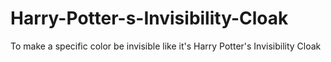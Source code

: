 # Harry-Potter-s-Invisibility-Cloak
To make a specific color be invisible like it's Harry Potter's Invisibility Cloak
